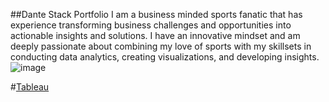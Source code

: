 ##Dante Stack Portfolio
I am a business minded sports fanatic that has experience transforming business challenges and opportunities into actionable insights and solutions. I have an innovative mindset and am deeply passionate about combining my love of sports with my skillsets in conducting data analytics, creating visualizations, and developing insights.![image](https://user-images.githubusercontent.com/123533980/214740801-777b476d-75b1-4d67-80e4-5d814fb29fc7.png)

#[Tableau](https://public.tableau.com/app/profile/dante.stack) 
